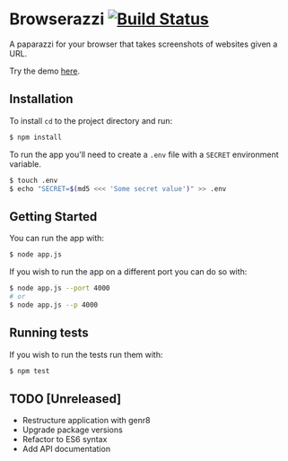 # Browserazzi [![Build Status](https://travis-ci.org/BideoWego/browserazzi.svg?branch=master)](https://travis-ci.org/BideoWego/browserazzi)

A paparazzi for your browser that takes screenshots of websites given a URL.

Try the demo [here](https://browserazzi.herokuapp.com).


## Installation

To install `cd` to the project directory and run:

```bash
$ npm install
```

To run the app you'll need to create a `.env` file with a `SECRET` environment variable.

```bash
$ touch .env
$ echo "SECRET=$(md5 <<< 'Some secret value')" >> .env
```

## Getting Started

You can run the app with:

```bash
$ node app.js
```

If you wish to run the app on a different port you can do so with:

```bash
$ node app.js --port 4000
# or
$ node app.js --p 4000
```

## Running tests

If you wish to run the tests run them with:

```bash
$ npm test
```

## TODO [Unreleased]

- Restructure application with genr8
- Upgrade package versions
- Refactor to ES6 syntax
- Add API documentation
